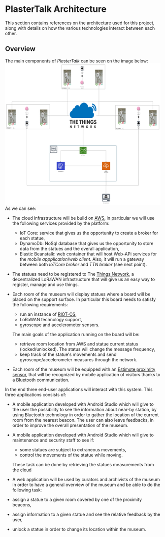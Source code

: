 # PlasterTalk Architecture
This section  contains references on the architecture used for this project, along with details on how the various technologies interact between each other.
## Overview
The main components of *PlasterTalk* can be seen on the image below:
![General Overview](images/Smart%20Museum.jpg)
As we can see:
* The cloud infrastructure will be build on [AWS](https://aws.amazon.com/it/console/), in particular we will use the following services provided by the platform:
  * IoT Core: service that gives us the opportunity to create a broker for each statue,
  * DynamoDb: NoSql database that gives us the opportunity to store data from the statues and the overall application,
  * Elastic Beanstalk: web container that will host Web-APi services for the *mobile appplication*/*web client*. Also, it will run a gateway between both *IoTCore broker* and *TTN broker* (see next point).
* The statues need to be registered to The [Things Network](https://www.thethingsnetwork.org/), a decentralized LoRaWAN infrastructure that will give us an easy way to register, manage and use things.
* Each room of the museum will display statues where a board will be placed on the support surface. In particular this board needs to satisfy the following requirements:
  * run an instance of [RIOT-OS](https://github.com/RIOT-OS/RIOT),
  * LoRaWAN technology support,
  * gyroscope and accelerometer sensors.
  
  The main goals of the application running on the board will be:
  * retrieve room location from AWS and statue current status (locked/unlocked). The status will change the message frequency,
  * keep track of the statue's movements and send gyroscope/accelerometer measures through the network.
* Each room of the museum will be equipped with an [Estimote proximity sensor](https://developer.estimote.com/), that will be recognized by mobile application of visitors thanks to a Bluetooth communication. 

In the end three end-user applications will interact with this system. This three applications consists of:
* A mobile application developed with Android Studio which will give to the user the possibility to see the information about near-by station, by using Bluetooth technology in order to gather the location of the current room from the nearest beacon. The user can also leave feedbacks, in order to improve the overall presentation of the museum.
* A mobile application developed with Android Studio which will give to maintenance and security staff to see if:
  * some statues are subject to extraneous movements,
  * control the movements of the statue while moving.
  
  These task can be done by retrieving the statues measurements from the cloud
* A web application will be used by curators and archivists of the museum in order to have a general overview of the museum and be able to do the following task:
 * assign a statue to a given room covered by one of the proximity beacons,
 * assign information to a given statue and see the relative feedback by the user,
 * unlock a statue in order to change its location within the museum.
  
